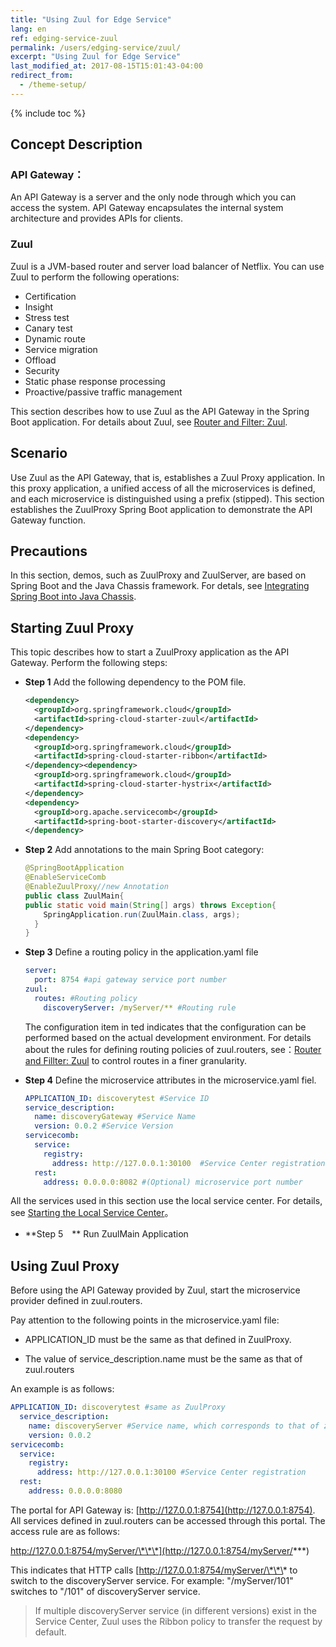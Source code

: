 ```yaml
---
title: "Using Zuul for Edge Service"
lang: en
ref: edging-service-zuul
permalink: /users/edging-service/zuul/
excerpt: "Using Zuul for Edge Service"
last_modified_at: 2017-08-15T15:01:43-04:00
redirect_from:
  - /theme-setup/
---
```


{% include toc %}
## Concept Description

### API Gateway：

An API Gateway is a server and the only node through which you can access the system. API Gateway encapsulates the internal system architecture and provides APIs for clients.

### Zuul

Zuul is a JVM-based router and server load balancer of Netflix. You can use Zuul to perform the following operations:

* Certification
* Insight
* Stress test
* Canary test
* Dynamic route
* Service migration
* Offload
* Security
* Static phase response processing
* Proactive/passive traffic management

This section describes how to use Zuul as the API Gateway in the Spring Boot application. For details about Zuul, see [Router and Filter: Zuul](https://springcloud.cc/spring-cloud-dalston.html#_router_and_filter_zuul).

## Scenario

Use Zuul as the API Gateway, that is, establishes a Zuul Proxy application. In this proxy application, a unified access of all the microservices is defined, and each microservice is distinguished using a prefix (stipped). This section establishes the ZuulProxy Spring Boot application to demonstrate the API Gateway function.

## Precautions

In this section, demos, such as ZuulProxy and ZuulServer, are based on Spring Boot and the Java Chassis framework. For detals, see [Integrating Spring Boot into Java Chassis](/users/use-servicecomb-in-spring-boot/).

## Starting Zuul Proxy

This topic describes how to start a ZuulProxy application as the API Gateway. Perform the following steps:

* **Step 1** Add the following dependency to the POM file.

   ```xml
   <dependency> 
     <groupId>org.springframework.cloud</groupId>  
     <artifactId>spring-cloud-starter-zuul</artifactId> 
   </dependency>
   <dependency> 
     <groupId>org.springframework.cloud</groupId>  
     <artifactId>spring-cloud-starter-ribbon</artifactId> 
   </dependency><dependency> 
     <groupId>org.springframework.cloud</groupId>  
     <artifactId>spring-cloud-starter-hystrix</artifactId> 
   </dependency>
   <dependency> 
     <groupId>org.apache.servicecomb</groupId>  
     <artifactId>spring-boot-starter-discovery</artifactId> 
   </dependency>
   ```

* **Step 2** Add annotations to the main Spring Boot category:

   ```java
   @SpringBootApplication
   @EnableServiceComb
   @EnableZuulProxy//new Annotation
   public class ZuulMain{
   public static void main(String[] args) throws Exception{
       SpringApplication.run(ZuulMain.class, args);
     }
   }
   ```

* **Step 3** Define a routing policy in the application.yaml file

   ```yaml
   server:
     port: 8754 #api gateway service port number
   zuul:
     routes: #Routing policy
       discoveryServer: /myServer/** #Routing rule
   ```

   The configuration item in ted indicates that the configuration can be performed based on the actual development environment. For details about the rules for defining routing policies of zuul.routers, see：[Router and Fillter: Zuul](https://springcloud.cc/spring-cloud-dalston.html#_router_and_filter_zuul) to control routes in a finer granularity.

* **Step 4** Define the microservice attributes in the microservice.yaml fiel.

   ```yaml
   APPLICATION_ID: discoverytest #Service ID
   service_description:
     name: discoveryGateway #Service Name
     version: 0.0.2 #Service Version
   servicecomb:
     service:
       registry:
         address: http://127.0.0.1:30100  #Service Center registration
     rest:
       address: 0.0.0.0:8082 #(Optional) microservice port number
   ```

All the services used in this section use the local service center. For details, see [Starting the Local Service Center](/users/setup-environment/#运行service-center)。

* **Step 5　** Run ZuulMain Application

## Using Zuul Proxy

Before using the API Gateway provided by Zuul, start the microservice provider defined in zuul.routers.

Pay attention to the following points in the microservice.yaml file:

* APPLICATION\_ID must be the same as that defined in ZuulProxy.

* The value of service\_description.name must be the same as that of zuul.routers

An example is as follows:

```yaml
APPLICATION_ID: discoverytest #same as ZuulProxy
  service_description:
    name: discoveryServer #Service name, which corresponds to that of zuul.routers
    version: 0.0.2
servicecomb:
  service:
    registry:
      address: http://127.0.0.1:30100 #Service Center registration
  rest:
    address: 0.0.0.0:8080
```

The portal for API Gateway is: [http://127.0.0.1:8754](http://127.0.0.1:8754). All services defined in zuul.routers can be accessed through this portal. The access rule are as follows:

http://127.0.0.1:8754/myServer/\*\*\*](http://127.0.0.1:8754/myServer/***)

This indicates that HTTP calls [http://127.0.0.1:8754/myServer/\*\*\* to switch to the discoveryServer service. For example: "/myServer/101" switches to "/101" of discoveryServer service.

> If multiple discoveryServer service (in different versions) exist in the Service Center, Zuul uses the Ribbon policy to transfer the request by default.
